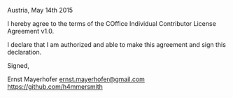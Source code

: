 Austria, May 14th 2015

I hereby agree to the terms of the COffice Individual Contributor License
Agreement v1.0.

I declare that I am authorized and able to make this agreement and sign this
declaration.

Signed,

Ernst Mayerhofer ernst.mayerhofer@gmail.com https://github.com/h4mmersmith
